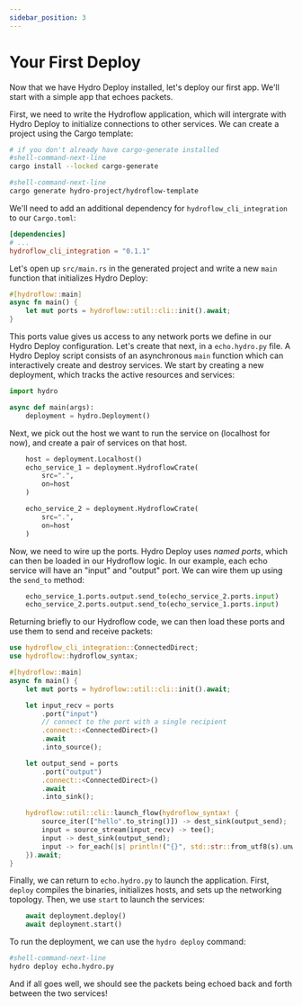 ```yaml
---
sidebar_position: 3
---
```


# Your First Deploy
Now that we have Hydro Deploy installed, let's deploy our first app. We'll start with a simple app that echoes packets.

First, we need to write the Hydroflow application, which will intergrate with Hydro Deploy to initialize connections to other services. We can create a project using the Cargo template:

```bash
# if you don't already have cargo-generate installed
#shell-command-next-line
cargo install --locked cargo-generate

#shell-command-next-line
cargo generate hydro-project/hydroflow-template
```

We'll need to add an additional dependency for `hydroflow_cli_integration` to our `Cargo.toml`:

```toml
[dependencies]
# ...
hydroflow_cli_integration = "0.1.1"
```

Let's open up `src/main.rs` in the generated project and write a new `main` function that initializes Hydro Deploy:

```rust
#[hydroflow::main]
async fn main() {
    let mut ports = hydroflow::util::cli::init().await;
}
```

This ports value gives us access to any network ports we define in our Hydro Deploy configuration. Let's create that next, in a `echo.hydro.py` file. A Hydro Deploy script consists of an asynchronous `main` function which can interactively create and destroy services. We start by creating a new deployment, which tracks the active resources and services:

```python
import hydro

async def main(args):
    deployment = hydro.Deployment()
```

Next, we pick out the host we want to run the service on (localhost for now), and create a pair of services on that host.

```python
    host = deployment.Localhost()
    echo_service_1 = deployment.HydroflowCrate(
        src=".",
        on=host
    )

    echo_service_2 = deployment.HydroflowCrate(
        src=".",
        on=host
    )
```

Now, we need to wire up the ports. Hydro Deploy uses _named ports_, which can then be loaded in our Hydroflow logic. In our example, each echo service will have an "input" and "output" port. We can wire them up using the `send_to` method:

```python
    echo_service_1.ports.output.send_to(echo_service_2.ports.input)
    echo_service_2.ports.output.send_to(echo_service_1.ports.input)
```

Returning briefly to our Hydroflow code, we can then load these ports and use them to send and receive packets:

```rust
use hydroflow_cli_integration::ConnectedDirect;
use hydroflow::hydroflow_syntax;

#[hydroflow::main]
async fn main() {
    let mut ports = hydroflow::util::cli::init().await;

    let input_recv = ports
        .port("input")
        // connect to the port with a single recipient
        .connect::<ConnectedDirect>() 
        .await
        .into_source();

    let output_send = ports
        .port("output")
        .connect::<ConnectedDirect>() 
        .await
        .into_sink();

    hydroflow::util::cli::launch_flow(hydroflow_syntax! {
        source_iter(["hello".to_string()]) -> dest_sink(output_send);
        input = source_stream(input_recv) -> tee();
        input -> dest_sink(output_send);
        input -> for_each(|s| println!("{}", std::str::from_utf8(s).unwrap()));
    }).await;
}
```

Finally, we can return to `echo.hydro.py` to launch the application. First, `deploy` compiles the binaries, initializes hosts, and sets up the networking topology. Then, we use `start` to launch the services:

```python
    await deployment.deploy()
    await deployment.start()
```

To run the deployment, we can use the `hydro deploy` command:

```bash
#shell-command-next-line
hydro deploy echo.hydro.py
```

And if all goes well, we should see the packets being echoed back and forth between the two services!
